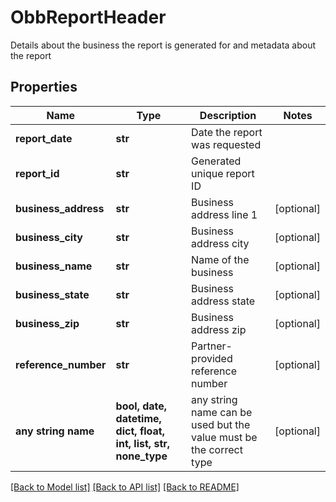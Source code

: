 # ObbReportHeader

Details about the business the report is generated for and metadata about the report

## Properties
Name | Type | Description | Notes
------------ | ------------- | ------------- | -------------
**report_date** | **str** | Date the report was requested | 
**report_id** | **str** | Generated unique report ID | 
**business_address** | **str** | Business address line 1 | [optional] 
**business_city** | **str** | Business address city | [optional] 
**business_name** | **str** | Name of the business | [optional] 
**business_state** | **str** | Business address state | [optional] 
**business_zip** | **str** | Business address zip | [optional] 
**reference_number** | **str** | Partner-provided reference number | [optional] 
**any string name** | **bool, date, datetime, dict, float, int, list, str, none_type** | any string name can be used but the value must be the correct type | [optional]

[[Back to Model list]](../README.md#documentation-for-models) [[Back to API list]](../README.md#documentation-for-api-endpoints) [[Back to README]](../README.md)


